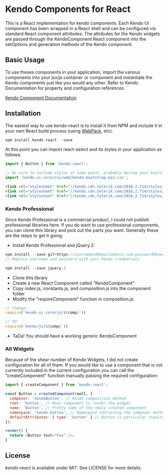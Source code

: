 # Kendo Components for React

This is a React implementation for kendo components. Each Kendo UI component has been wrapped in a React shell and can be configured via standard React component attributes. The attributes for the Kendo widgets are passed through the KendoComponent React component into the setOptions and generation methods of the Kendo component.

## Basic Usage

To use theses components in your application, import the various components into your jsx/js container or component and instantiate the Kendo components just like you would any other. Refer to Kendo Documentation for property and configuration references.

[Kendo Component Documentation](http://demos.telerik.com/kendo-ui/)

## Installation

The easiest way to use kendo-react is to install it from NPM and include it in your own React build process (using [WebPack](https://webpack.github.io/), etc).

```javascript
npm install kendo-react --save
```

At this point you can import react-select and its styles in your application as follows:

```js
import { Button } from 'kendo-react';

// Be sure to include styles at some point, probably during your bootstrapping
import 'kendo-ui-core/css/web/kendo.bootstrap.min.css';
```

```html
<link rel="stylesheet" href="//kendo.cdn.telerik.com/2016.2.714/styles/kendo.common.min.css" />
<link rel="stylesheet" href="//kendo.cdn.telerik.com/2016.2.714/styles/kendo.bootstrap.min.css" />
<link rel="stylesheet" href="//kendo.cdn.telerik.com/2016.2.714/styles/kendo.default.mobile.min.css" />
```

### Kendo Professional

Since Kendo Professional is a commercial product, I could not publish professional libraries here. If you do want to use professional components, you can clone this library and pick out the parts you want. Generally these are the steps to get it going:

* Install Kendo Professional and jQuery.2:
```javascript
npm install --save git+https://username%40emaildomain.com:password@bower.telerik.com/npm-kendo-ui.git
// Replace username and password with your Kendo credentials

npm install --save jquery.2
```
* Clone this library
* Create a new React Component called "KendoComponent"
* Copy index.js, constants.js, and composition.js into the component folder
* Modify the "requireComponent" function in composition.js:
```js
// Change:
require(`kendo-ui-core/js/${comp}`))

// TO:
require(`kendo/js/${comp}`))
```
* TaDa! You should have a working generic KendoComponent

### All Widgets

Because of the shear number of Kendo Widgets, I did not create configuration for all of them. If you would like to use a component that is not currently included in the current configuration you can call the "createComponent" function manually passing the required configuration:

```js
import { createComponent } from 'kendo-react';

const Button = createdComponent(null, {
  composer: 'kendoButton', // Kendo composition method
  root: 'button', // Root component to render the widget
  name: 'Button', // Pretty name of the newly created component
  namespace: 'kendo.button', // Namespace containing the composer method
  defaultAttributes: { type: 'button' } // Button is particular requires certain attributes on the button dom element
});

render() {
  return <Button text="Foo" />;
}
```

## License

*kendo-react* is available under MIT. See LICENSE for more details.
